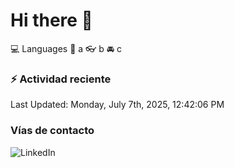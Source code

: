 # Hi there 👋

:computer: Languages
:pencil: a
:eyeglasses: b
:oncoming_automobile: c

### :zap: Actividad reciente
<!--RECENT_ACTIVITY:start-->
<!--RECENT_ACTIVITY:end-->
<!--RECENT_ACTIVITY:last_update-->
Last Updated: Monday, July 7th, 2025, 12:42:06 PM
<!--RECENT_ACTIVITY:last_update_end-->

### Vías de contacto

![LinkedIn](https://www.linkedin.com/in/irving-hernández-226846205/)
